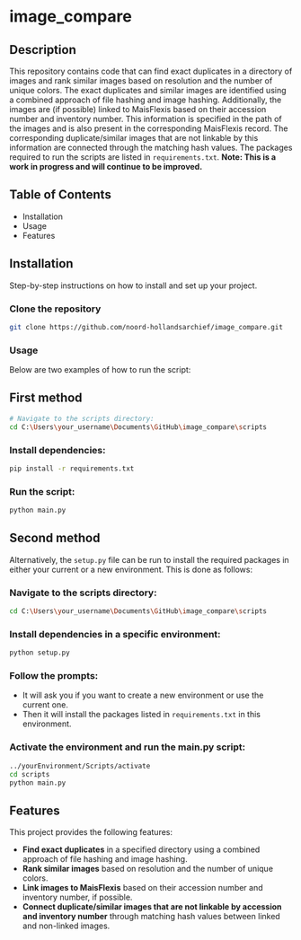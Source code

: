 # image_compare

## Description
This repository contains code that can find exact duplicates in a directory of images and rank similar images based on resolution and the number of unique colors. The exact duplicates and similar images are identified using a combined approach of file hashing and image hashing. Additionally, the images are (if possible) linked to MaisFlexis based on their accession number and inventory number. This information is specified in the path of the images and is also present in the corresponding MaisFlexis record. The corresponding duplicate/similar images that are not linkable by this information are connected through the matching hash values. The packages required to run the scripts are listed in `requirements.txt`. **Note: This is a work in progress and will continue to be improved.**

## Table of Contents
- Installation
- Usage
- Features

## Installation
Step-by-step instructions on how to install and set up your project.

### Clone the repository
```bash
git clone https://github.com/noord-hollandsarchief/image_compare.git
```

### Usage
Below are two examples of how to run the script:

## First method
```bash
# Navigate to the scripts directory:
cd C:\Users\your_username\Documents\GitHub\image_compare\scripts
```

### Install dependencies:
```bash
pip install -r requirements.txt
```

### Run the script:
```bash
python main.py
```

## Second method
Alternatively, the `setup.py` file can be run to install the required packages in either your current or a new environment. This is done as follows:

### Navigate to the scripts directory:
```bash
cd C:\Users\your_username\Documents\GitHub\image_compare\scripts
```

### Install dependencies in a specific environment:
```bash
python setup.py
```

### Follow the prompts:
- It will ask you if you want to create a new environment or use the current one.
- Then it will install the packages listed in `requirements.txt` in this environment.

### Activate the environment and run the main.py script:
```bash
../yourEnvironment/Scripts/activate
cd scripts
python main.py
```

## Features
This project provides the following features:
- **Find exact duplicates** in a specified directory using a combined approach of file hashing and image hashing.
- **Rank similar images** based on resolution and the number of unique colors.
- **Link images to MaisFlexis** based on their accession number and inventory number, if possible.
- **Connect duplicate/similar images that are not linkable by accession and inventory number** through matching hash values between linked and non-linked images.


